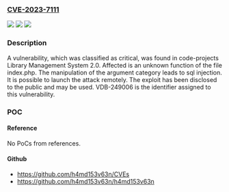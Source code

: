 ### [CVE-2023-7111](https://cve.mitre.org/cgi-bin/cvename.cgi?name=CVE-2023-7111)
![](https://img.shields.io/static/v1?label=Product&message=Library%20Management%20System&color=blue)
![](https://img.shields.io/static/v1?label=Version&message=%3D%202.0%20&color=brighgreen)
![](https://img.shields.io/static/v1?label=Vulnerability&message=CWE-89%20SQL%20Injection&color=brighgreen)

### Description

A vulnerability, which was classified as critical, was found in code-projects Library Management System 2.0. Affected is an unknown function of the file index.php. The manipulation of the argument category leads to sql injection. It is possible to launch the attack remotely. The exploit has been disclosed to the public and may be used. VDB-249006 is the identifier assigned to this vulnerability.

### POC

#### Reference
No PoCs from references.

#### Github
- https://github.com/h4md153v63n/CVEs
- https://github.com/h4md153v63n/h4md153v63n

